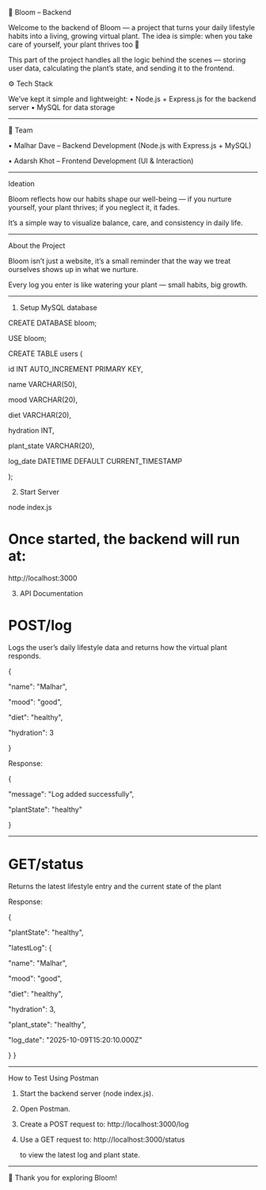 🌿 Bloom – Backend

Welcome to the backend of Bloom — a project that turns your daily lifestyle habits into a living, growing virtual plant.
The idea is simple: when you take care of yourself, your plant thrives too 🌱

This part of the project handles all the logic behind the scenes — storing user data, calculating the plant’s state, and sending it to the frontend.

⚙️ Tech Stack

We’ve kept it simple and lightweight:
	•	Node.js + Express.js for the backend server
	•	MySQL for data storage

---------------------------------------------------------------------
👥 Team

  •	Malhar Dave – Backend Development (Node.js with Express.js + MySQL)
  
  •	Adarsh Khot – Frontend Development (UI & Interaction)

---------------------------------------------------------------------

Ideation

Bloom reflects how our habits shape our well-being — if you nurture yourself, your plant thrives; if you neglect it, it fades.

It’s a simple way to visualize balance, care, and consistency in daily life.

---------------------------------------------------------------------

About the Project

Bloom isn’t just a website, it’s a small reminder that the way we treat ourselves shows up in what we nurture.

Every log you enter is like watering your plant — small habits, big growth. 

---------------------------------------------------------------------
1. Setup MySQL database

CREATE DATABASE bloom;

USE bloom;

CREATE TABLE users (

  id INT AUTO_INCREMENT PRIMARY KEY,
  
  name VARCHAR(50),
  
  mood VARCHAR(20),
  
  diet VARCHAR(20),
  
  hydration INT,
  
  plant_state VARCHAR(20),
  
  log_date DATETIME DEFAULT CURRENT_TIMESTAMP
  
);

2. Start Server

node index.js

# Once started, the backend will run at: 

http://localhost:3000

3. API Documentation

# POST/log
Logs the user’s daily lifestyle data and returns how the virtual plant responds.

{

  "name": "Malhar",
  
  "mood": "good",
  
  "diet": "healthy",
  
  "hydration": 3
  
}

Response: 

{

  "message": "Log added successfully",
  
  "plantState": "healthy"
  
}

---------------------------------------------------------------------

# GET/status

Returns the latest lifestyle entry and the current state of the plant

Response: 

{

  "plantState": "healthy",
  
  "latestLog": {
  
  "name": "Malhar",
  
  "mood": "good",
  
  "diet": "healthy",
  
  "hydration": 3,
    
  "plant_state": "healthy",
    
  "log_date": "2025-10-09T15:20:10.000Z"

  }
}

---------------------------------------------------------------------
How to Test Using Postman

1.	Start the backend server (node index.js).

2.	Open Postman.

3.	Create a POST request to:
        http://localhost:3000/log

4. Use a GET request to: 
        http://localhost:3000/status

   to view the latest log and plant state.

---------------------------------------------------------------------

🌻 Thank you for exploring Bloom!
